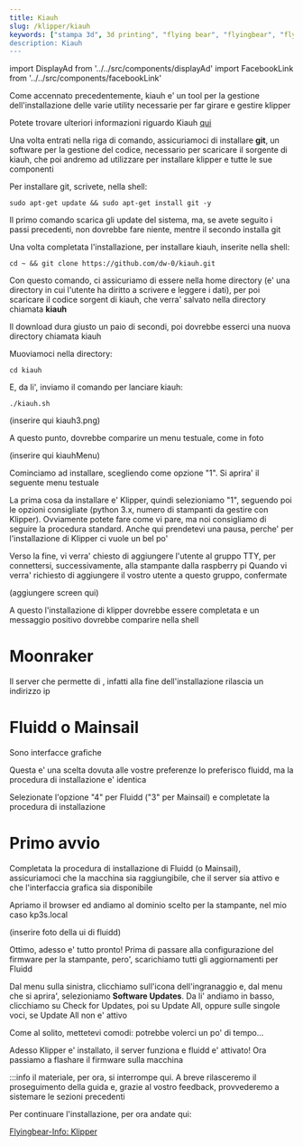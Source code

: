 ```yaml
---
title: Kiauh
slug: /klipper/kiauh
keywords: ["stampa 3d", 3d printing", "flying bear", "flyingbear", "flying bear ghost", "flyingbear ghost", "flyingbear ghost 5", "flying bear ghost 5", "stampa 3d", "flyingbear ghost firmware", "klipper", "klipper firmware"]
description: Kiauh
---
```


import DisplayAd from '../../src/components/displayAd'
import FacebookLink from '../../src/components/facebookLink'


Come accennato precedentemente, kiauh e' un tool per la gestione dell'installazione delle varie utility necessarie per far girare e gestire klipper

Potete trovare ulteriori informazioni riguardo Kiauh [qui](https://github.com/dw-0/kiauh)

<DisplayAd/>

Una volta entrati nella riga di comando, assicuriamoci di installare **git**, un software per la gestione del codice, necessario per scaricare il sorgente di kiauh, che poi andremo ad utilizzare per installare klipper e tutte le sue componenti

Per installare git, scrivete, nella shell:

```sudo apt-get update && sudo apt-get install git -y```

Il primo comando scarica gli update del sistema, ma, se avete seguito i passi precedenti, non dovrebbe fare niente, mentre il secondo installa git

Una volta completata l'installazione, per installare kiauh, inserite nella shell:

```cd ~ && git clone https://github.com/dw-0/kiauh.git```

Con questo comando, ci assicuriamo di essere nella home directory (e' una directory in cui l'utente ha diritto a scrivere e leggere i dati), per poi scaricare il codice sorgent di kiauh, che verra' salvato nella directory chiamata **kiauh**

<DisplayAd/>

Il download dura giusto un paio di secondi, poi dovrebbe esserci una nuova directory chiamata kiauh

Muoviamoci nella directory:

```cd kiauh```

E, da li', inviamo il comando per lanciare kiauh:

```./kiauh.sh```

(inserire qui kiauh3.png)

A questo punto, dovrebbe comparire un menu testuale, come in foto

(inserire qui kiauhMenu)

Cominciamo ad installare, scegliendo come opzione "1". Si aprira' il seguente menu testuale

La prima cosa da installare e' Klipper, quindi selezioniamo "1", seguendo poi le opzioni consigliate (python 3.x, numero di stampanti da gestire con Klipper). Ovviamente potete fare come vi pare, ma noi consigliamo di seguire la procedura standard. Anche qui prendetevi una pausa, perche' per l'installazione di Klipper ci vuole un bel po'

Verso la fine, vi verra' chiesto di aggiungere l'utente al gruppo TTY, per connettersi, successivamente, alla stampante dalla raspberry pi
Quando vi verra' richiesto di aggiungere il vostro utente a questo gruppo, confermate

(aggiungere screen qui)

A questo l'installazione di klipper dovrebbe essere completata e un messaggio positivo dovrebbe comparire nella shell

# Moonraker

Il server che permette di , infatti alla fine dell'installazione rilascia un indirizzo ip


# Fluidd o Mainsail

Sono interfacce grafiche

Questa e' una scelta dovuta alle vostre preferenze
Io preferisco fluidd, ma la procedura di installazione e' identica

Selezionate l'opzione "4" per Fluidd ("3" per Mainsail) e completate la procedura di installazione

<DisplayAd/>

# Primo avvio

Completata la procedura di installazione di Fluidd (o Mainsail), assicuriamoci che la macchina sia raggiungibile, che il server sia attivo e che l'interfaccia grafica sia disponibile

Apriamo il browser ed andiamo al dominio scelto per la stampante, nel mio caso kp3s.local

(inserire foto della ui di fluidd)

Ottimo, adesso e' tutto pronto! Prima di passare alla configurazione del firmware per la stampante, pero', scarichiamo tutti gli aggiornamenti per Fluidd

Dal menu sulla sinistra, clicchiamo sull'icona dell'ingranaggio e, dal menu che si aprira', selezioniamo **Software Updates**. Da li' andiamo in basso, clicchiamo su Check for Updates, poi su Update All, oppure sulle singole voci, se Update All non e' attivo

Come al solito, mettetevi comodi: potrebbe volerci un po' di tempo...

<DisplayAd/>

Adesso Klipper e' installato, il server funziona e fluidd e' attivato! Ora passiamo a flashare il firmware sulla macchina

:::info
il materiale, per ora, si interrompe qui. A breve rilasceremo il proseguimento della guida e, grazie al vostro feedback, provvederemo a sistemare le sezioni precedenti

Per continuare l'installazione, per ora andate qui:

[Flyingbear-Info: Klipper](https://flyingbear.info/ru/firmware/klipper)